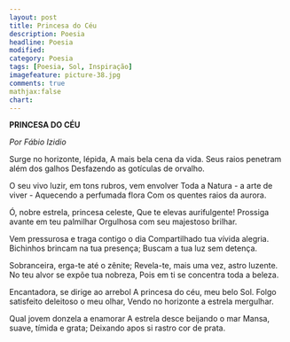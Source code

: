 ```yaml
---
layout: post
title: Princesa do Céu
description: Poesia 
headline: Poesia
modified: 
category: Poesia 
tags: [Poesia, Sol, Inspiração]
imagefeature: picture-38.jpg 
comments: true
mathjax:false 
chart:
---
```

**PRINCESA DO CÉU**

*Por Fábio Izidio*

Surge no horizonte, lépida,
A mais bela cena da vida.
Seus raios penetram além dos galhos
Desfazendo as gotículas de orvalho.

O seu vivo luzir, em tons rubros, vem envolver
Toda a Natura - a arte de viver - 
Aquecendo a perfumada flora
Com os quentes raios da aurora.

Ó, nobre estrela, princesa celeste,
Que te elevas aurifulgente!
Prossiga avante em teu palmilhar
Orgulhosa com seu majestoso brilhar.

Vem pressurosa e traga contigo o dia
Compartilhado tua vívida alegria.
Bichinhos brincam na tua presença;
Buscam a tua luz sem detença.

Sobranceira, erga-te até o zênite;
Revela-te, mais uma vez, astro luzente.
No teu alvor se expõe tua nobreza,
Pois em ti se concentra toda a beleza.

Encantadora, se dirige ao arrebol
A princesa do céu, meu belo Sol.
Folgo satisfeito deleitoso o meu olhar,
Vendo no horizonte a estrela mergulhar.

Qual jovem donzela a enamorar
A estrela desce beijando o mar
Mansa, suave, tímida e grata;
Deixando apos si rastro cor de prata.